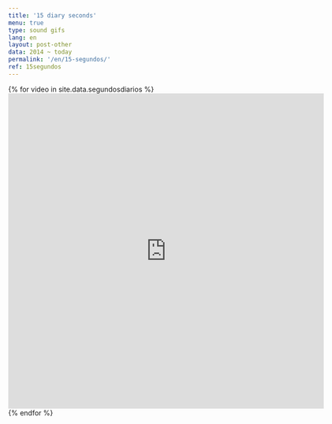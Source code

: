 ```yaml
---
title: '15 diary seconds'
menu: true
type: sound gifs
lang: en
layout: post-other
data: 2014 ~ today
permalink: '/en/15-segundos/'
ref: 15segundos
---
```



<div class="video-grid">
    {% for video in site.data.segundosdiarios %} 
      <div class="video-wrapper-1x1">     
        <iframe src="https://player.vimeo.com/video/{{ video.videonumber }}?loop=1&title=0&byline=0&portrait=0" width="640" height="640" frameborder="0" ></iframe>
      </div>
    {% endfor %}
</div>